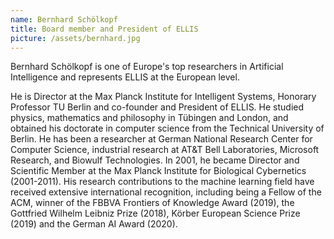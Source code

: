 ```yaml
---
name: Bernhard Schölkopf
title: Board member and President of ELLIS
picture: /assets/bernhard.jpg
---
```


Bernhard Schölkopf is one of Europe's top researchers in Artificial Intelligence and represents ELLIS at the European level. 

He is Director at the Max Planck Institute for Intelligent Systems, Honorary Professor TU Berlin and co-founder and President of ELLIS. He studied physics, mathematics and philosophy in Tübingen and London, and obtained his doctorate in computer science from the Technical University of Berlin. He has been a researcher at German National Research Center for Computer Science, industrial research at AT&T Bell Laboratories, Microsoft Research, and Biowulf Technologies. In 2001, he became Director and Scientific Member at the Max Planck Institute for Biological Cybernetics (2001-2011). His research contributions to the machine learning field have received extensive international recognition, including being a Fellow of the ACM, winner of the FBBVA Frontiers of Knowledge Award (2019), the Gottfried Wilhelm Leibniz Prize (2018), Körber European Science Prize (2019) and the German AI Award (2020). 